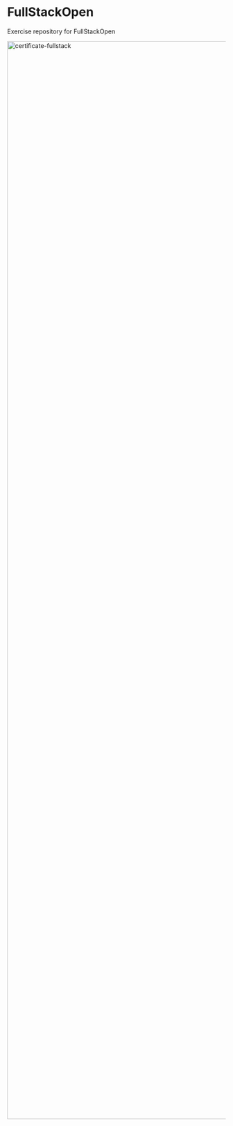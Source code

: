 # FullStackOpen
Exercise repository for FullStackOpen

<img width="3508" height="2480" alt="certificate-fullstack" src="https://github.com/user-attachments/assets/c74006d1-471a-430f-9248-840d1ac76d1a" />
